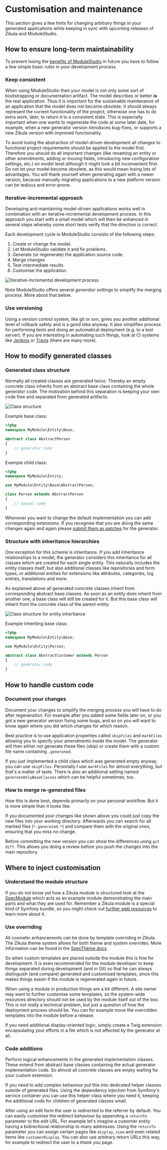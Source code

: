 # Customisation and maintenance

This section gives a few hints for changing arbitrary things in your generated applications while keeping in sync with upcoming releases of Zikula and ModuleStudio.

## How to ensure long-term maintainability

To prevent losing the [benefits of ModuleStudio](10-Introduction.md#benefits) in future you have to follow a few simple basic rules in your development process.

### Keep consistent

When using ModuleStudio then your model is not only some sort of bootstrapping or documentation artifact. The model describes or better **is** the real application. Thus it is important for the sustainable maintenance of an application that the model does not become obsolete. It should always represent the current functionality of the project, otherwise one has to do extra work, later, to return it to a consistent state. This is especially important when one wants to regenerate the code at some later date, for example, when a new generator version introduces bug-fixes, or supports a new Zikula version with improved functionality.

To avoid losing the abstraction of model-driven development all changes to functional project requirements should be applied to the model first. Therefore you should do all important changes (like renaming an entity or other amendments, adding or moving fields, introducing new configuration settings, etc.) on model level although it might look a bit inconvenient first. Do not let your model become obsolete, as this would mean losing lots of advantages. You will thank yourself when generating again with a newer version, because manually migrating applications to a new platform version can be tedious and error-prone.

### Iterative-incremental approach

Developing and maintaining model-driven applications works well in combination with an iterative-incremental development process. In this approach you start with a small model which will then be enhanced in several steps whereby some short tests verify that the direction is correct.

Each development cycle in ModuleStudio consists of the following steps:

1. Create or change the model.
2. Let ModuleStudio validate it and fix problems.
3. Generate (or regenerate) the application source code.
4. Merge changes
5. Test intermediate results
6. Customise the application.

![Iterative-incremental development process](images/incremental_process.png "Iterative-incremental development process")

Note ModuleStudio offers several *generator settings* to simplify the merging process. More about that below.

### Use versioning

Using a version control system, like git or svn, gives you another additional level of rollback safety and is a good idea anyway. It also simplifies process for performing tests and doing an automatical deployment (e.g. to a test server). If you are interesting in automating such things, look at CI systems like [Jenkins](https://jenkins.io) or [Travis](https://travis-ci.org/) (there are many more).

## How to modify generated classes

### Generated class structure

Normally all created classes are generated twice. Thereby an empty concrete class inherits from an abstract base class containing the whole generator code. The motivation behind this separation is keeping your own code free and separated from generated artifacts.

![Class structure](images/class_structure.png "Class structure")

Example base class:

```php
<?php
namespace MyModule\Entity\Base;

abstract class AbstractPerson
{
    // generator code
}
```

Example child class:

```php
<?php
namespace MyModule\Entity;

use MyModule\Entity\Base\AbstractPerson;

class Person extends AbstractPerson
{
    // manual code
}
```

Whenever you want to change the default implementation you can add corresponding extensions. If you recognise that you are doing the same changes again and again please [submit them as patches](95-HowToContribute.md#how-to-contribute) for the generator.

### Structure with inheritance hierarchies

One exception for this scheme is inheritance. If you add inheritance relationships to a model, the generator considers this inheritance for all classes which are created for each single entity. This naturally includes the entity classes itself, but also additional classes like repositories and form types, or additional entities for extensions like attributes, categories, log entries, translations and more.

As explained above all generated concrete classes inherit from corresponding abstract base classes. As soon as an entity does inherit from another one, a base class will still be created for it. But this base class will inherit from the concrete class of the parent entity.

![Class structure for entity inheritance](images/class_structure_inheritance.png "Class structure for entity inheritance")

Example inheriting base class:

```php
<?php
namespace MyModule\Entity\Base;

use MyModule\Entity\Person;

abstract class AbstractCustomer extends Person
{
    // generator code
}
```

## How to handle custom code

### Document your changes

Document your changes to simplify the merging process you will have to do after regeneration. For example after you added some fields later on, or you got a new generator version fixing some bugs, and so on you will want to know again where you did which changes for which reason.

Best practice is to use application properties called `skipFiles` and `markFiles` allowing you to specify your amendments inside the model. The generator will then either not generate these files (skip) or create them with a custom file name containing `.generated`.

If you just implemented a child class which was generated empty anyway, you can use `skipFiles`. Personally I use `markFiles` for almost everything, but that's a matter of taste. There is also an additional setting named `generateOnlyBaseClasses` which can be helpful sometimes, too.

### How to merge re-generated files

How this is done best, depends primarily on your personal workflow. But it is more simple than it looks like.

If you documented your changes like shown above you could just copy the new files into your working directory. Afterwards you can search for all marked files (`*.generated.*`) and compare them with the original ones, ensuring that you miss no change.

Before committing the new version you can show the differences using `git diff`. This allows you doing a review before you push the changes into the main repository.

## Where to inject customisation

### Understand the module structure

If you do not know yet how a Zikula module is structured look at the [SpecModule](https://github.com/zikula/SpecModule) which acts as an example module demonstrating the main parts and what they are used for. Remember a Zikula module is a special kind of Symfony bundle, so you might check out [further web resources](89-WebResources.md#web-resources) to learn more about it.

### Use overriding

All cosmetic enhancements can be done by template overriding in Zikula. The Zikula theme system allows for both theme and system overrides. More information can be found in the [SpecTheme docs](https://github.com/zikula/SpecTheme/#resource-overrides).

So when custom templates are placed outside the module this is fine for development. It is even recommended for the module developer to keep things separated during development (and in Git) so that he can always distinguish (and compare) generated and customised templates, since this makes things easier if the module is regenerated again in future.

When using a module in production things are a bit different. A site owner may want to further customise some templates, so the system-wide resources directory should not be used by the module itself out of the box. This is not really a technical problem, but just a question of how the deployment process should be. You can for example move the overridden templates into the module before a release.

If you need additional display-oriented logic, simply create a Twig extension encapsulating your efforts in a file which is not affected by the generator at all.

### Code additions

Perform logical enhancements in the generated implementation classes. These extend from abstract base classes containing the actual generator implementation code. So almost all concrete classes are empty waiting for your custom extension.

If you need to add complex behaviour put this into dedicated helper classes outside of generated files. Using the dependency injection from Symfony's service container you can use this helper class where you need it, keeping the additional code for children of generated classes small.

After using an edit form the user is redirected to the referrer by default. You can easily customise the redirect behaviour by appending a `returnTo` parameter to the edit URL. For example let's imagine a customer entity having a bidirectional relationship to many addresses. Using the `returnTo` parameter you can assign certain pages like `display`, `view` and even related items like `customerDisplay`. You can also use arbitrary return URLs this way, for example to redirect the user to a *thank you* page.
